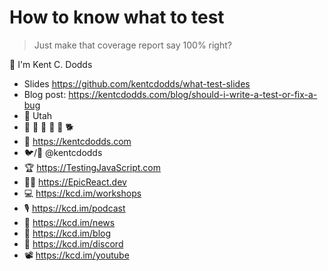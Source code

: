 # How to know what to test

> Just make that coverage report say 100% right?

👋 I'm Kent C. Dodds

- Slides https://github.com/kentcdodds/what-test-slides
- Blog post: https://kentcdodds.com/blog/should-i-write-a-test-or-fix-a-bug
- 🏡 Utah
- 👩 👧 👦 👦 👦 🐕
- 🏢 https://kentcdodds.com
- 🐦/🐙 @kentcdodds
- 🏆 https://TestingJavaScript.com
- 👨‍🚀 https://EpicReact.dev
- 💻 https://kcd.im/workshops
- 🎙 https://kcd.im/podcast
- 💌 https://kcd.im/news
- 📝 https://kcd.im/blog
- 💖 https://kcd.im/discord
- 📽 https://kcd.im/youtube
